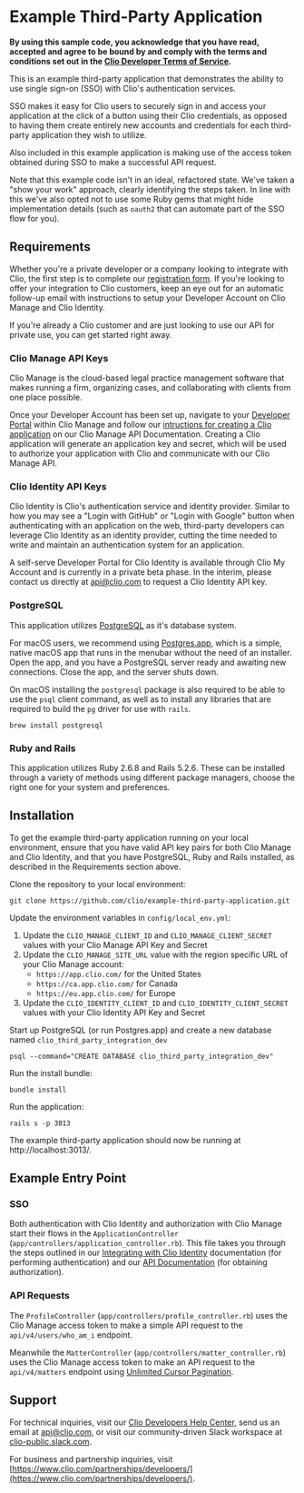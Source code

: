 # Example Third-Party Application

**By using this sample code, you acknowledge that you have read, accepted and agree to be bound by and comply with the terms and conditions set out in the [Clio Developer Terms of Service](https://www.clio.com/partnerships/developers/developer-terms-service/).**

This is an example third-party application that demonstrates the ability to use single sign-on (SSO) with Clio's authentication services. 

SSO makes it easy for Clio users to securely sign in and access your application at the click of a button using their Clio credentials, as opposed to having them create entirely new accounts and credentials for each third-party application they wish to utilize.

Also included in this example application is making use of the access token obtained during SSO to make a successful API request.

Note that this example code isn't in an ideal, refactored state. We've taken a "show your work" approach, clearly identifying the steps taken. In line with this we've also opted not to use some Ruby gems that might hide implementation details (such as `oauth2` that can automate part of the SSO flow for you).

## Requirements

Whether you're a private developer or a company looking to integrate with Clio, the first step is to complete our [registration form](https://www.clio.com/partnerships/developers/get-started/). If you're looking to offer your integration to Clio customers, keep an eye out for an automatic follow-up email with instructions to setup your Developer Account on Clio Manage and Clio Identity.

If you're already a Clio customer and are just looking to use our API for private use, you can get started right away.

### Clio Manage API Keys

Clio Manage is the cloud-based legal practice management software that makes running a firm, organizing cases, and collaborating with clients from one place possible.

Once your Developer Account has been set up, navigate to your [Developer Portal](http://app.clio.com/settings/developer_applications) within Clio Manage and follow our [intructions for creating a Clio application](https://app.clio.com/api/v4/documentation#section/Authorization-with-OAuth-2.0/Create-a-Clio-Application) on our Clio Manage API Documentation. Creating a Clio application will generate an application key and secret, which will be used to authorize your application with Clio and communicate with our Clio Manage API.

### Clio Identity API Keys

Clio Identity is Clio's authentication service and identity provider. Similar to how you may see a "Login with GitHub" or "Login with Google" button when authenticating with an application on the web, third-party developers can leverage Clio Identity as an identity provider, cutting the time needed to write and maintain an authentication system for an application.

A self-serve Developer Portal for Clio Identity is available through Clio My Account and is currently in a private beta phase. In the interim, please contact us directly at api@clio.com to request a Clio Identity API key.

### PostgreSQL

This application utilizes [PostgreSQL](https://www.postgresql.org/) as it's database system. 

For macOS users, we recommend using [Postgres.app](https://postgresapp.com/), which is a simple, native macOS app that runs in the menubar without the need of an installer. Open the app, and you have a PostgreSQL server ready and awaiting new connections. Close the app, and the server shuts down.

On macOS installing the `postgresql` package is also required to be able to use the `psql` client command, as well as to install any libraries that are required to build the `pg` driver for use with `rails`.

```
brew install postgresql
```

### Ruby and Rails

This application utilizes Ruby 2.6.8 and Rails 5.2.6. These can be installed through a variety of methods using different package managers, choose the right one for your system and preferences.  

## Installation

To get the example third-party application running on your local environment, ensure that you have valid API key pairs for both Clio Manage and Clio Identity, and that you have PostgreSQL, Ruby and Rails installed, as described in the Requirements section above.

Clone the repository to your local environment:

```
git clone https://github.com/clio/example-third-party-application.git
```

Update the environment variables in `config/local_env.yml`:
1. Update the `CLIO_MANAGE_CLIENT_ID` and `CLIO_MANAGE_CLIENT_SECRET` values with your Clio Manage API Key and Secret
2. Update the `CLIO_MANAGE_SITE_URL` value with the region specific URL of your Clio Manage account:
    * `https://app.clio.com/` for the United States
    * `https://ca.app.clio.com/` for Canada
    * `https://eu.app.clio.com/` for Europe
3. Update the `CLIO_IDENTITY_CLIENT_ID` and `CLIO_IDENTITY_CLIENT_SECRET` values with your Clio Identity API Key and Secret

Start up PostgreSQL (or run Postgres.app) and create a new database named `clio_third_party_integration_dev`


```
psql --command="CREATE DATABASE clio_third_party_integration_dev"
```

Run the install bundle:

```
bundle install
```

Run the application:

```
rails s -p 3013    
```

The example third-party application should now be running at http://localhost:3013/.

## Example Entry Point

### SSO

Both authentication with Clio Identity and authorization with Clio Manage start their flows in the `ApplicationController` (`app/controllers/application_controller.rb`). This file takes you through the steps outlined in our [Integrating with Clio Identity](https://developers.support.clio.com/hc/en-us/articles/4405288237723-Integrating-with-Clio-Identity-Single-Sign-on-with-Clio-) documentation (for performing authentication) and our [API Documentation](https://app.clio.com/api/v4/documentation#section/Authorization-with-OAuth-2.0/Obtaining-Authorization) (for obtaining authorization).

### API Requests

The `ProfileController` (`app/controllers/profile_controller.rb`) uses the Clio Manage access token to make a simple API request to the `api/v4/users/who_am_i` endpoint.

Meanwhile the `MatterController` (`app/controllers/matter_controller.rb`) uses the Clio Manage access token to make an API request to the `api/v4/matters` endpoint using [Unlimited Cursor Pagination](https://app.clio.com/api/v4/documentation#section/Paging/Unlimited-Cursor-Pagination).

## Support

For technical inquiries, visit our [Clio Developers Help Center](https://developers.support.clio.com/hc/en-us), send us an email at api@clio.com, or visit our community-driven Slack workspace at [clio-public.slack.com](https://join.slack.com/t/clio-public/shared_invite/zt-qgkswsia-fyTprPgHGBR0TLAk7PENJw).

For business and partnership inquiries, visit [https://www.clio.com/partnerships/developers/](https://www.clio.com/partnerships/developers/).
